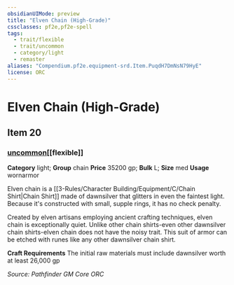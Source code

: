 ```yaml
---
obsidianUIMode: preview
title: "Elven Chain (High-Grade)"
cssclasses: pf2e,pf2e-spell
tags:
  - trait/flexible
  - trait/uncommon
  - category/light
  - remaster
aliases: "Compendium.pf2e.equipment-srd.Item.PuqdH7DmNsN79HyE"
license: ORC
---
```

# Elven Chain (High-Grade)
## Item 20
### [uncommon](uncommon.md "Uncommon Rarity Trait")[[flexible]]

**Category** light; **Group** chain
**Price** 35200 gp; 
**Bulk** L; **Size** med
**Usage** wornarmor

Elven chain is a [[3-Rules/Character Building/Equipment/C/Chain Shirt|Chain Shirt]] made of dawnsilver that glitters in even the faintest light. Because it's constructed with small, supple rings, it has no check penalty.

Created by elven artisans employing ancient crafting techniques, elven chain is exceptionally quiet. Unlike other chain shirts-even other dawnsilver chain shirts-elven chain does not have the noisy trait. This suit of armor can be etched with runes like any other dawnsilver chain shirt.

**Craft Requirements** The initial raw materials must include dawnsilver worth at least 26,000 gp

*Source: Pathfinder GM Core*
*ORC*